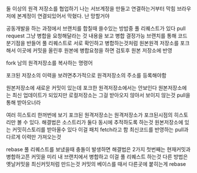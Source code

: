 둘 이상의 원격 저장소를 협업하기
나는 서브계정을 만들고 연결하는거부터 막힘
브라우저에 본계정이 연결되있어서 막혔다.
난 망할거야

공동개발을 하는 과정에서 브랜치를 합칠때 쓸수있는 방밥중 풀 리퀘스트가 있다
pull request 그냥 병합을 요청해달라는 것  내용을 보고 병합 결정가능
브랜치를 통해 코드 분기점을 반들어 풀 리퀘스트로 서로 확인하고 병합하는것처럼 원본원격 저장소를 포크해서 이곳에 커밋을 올린후 원본에 병합요청을 하면 검토후 원본 저장소에 반영

fork 남의 원격저장소를 복사하는 명령어

포크된 저장소의 이력을 보려면추가적으로 원격저장소의 주소를 등록해야함

원본저장소에 새로운 커밋이 있는데 포크한 원격저장소에서는 안보인다
원본저장소에는 최신 업데이트가 되있지만 로컬저장소는 그걸 받아오지 않아서 보이지 않는것 pull을 통해 받아오너라

여러 히스토리 한꺼번에 보기
포크된 원격저장소는 원격저장소가 포크된시점의 히스토리만 볼 수 있다.
해결법은 소스트리가 둘다 동시에 추적하도록 하는것
원본저장소에 있는 커밋히스토리를 받아올수 있다 이걸 패치 fetch라고 함
최신코드를 반영하는 pull과 다르게 이력만 가져오는것

rebase
풀 리퀘스트를 보냈을때 충돌이 발생하면 해결법은 2가지 첫번째는 현재커밋과 병합하고픈 커밋을 미리 내 브랜치에서 병합하고 이걸 풀 리퀘스트 하는것
다른 방법은 옛날커밋을 최신커밋처럼 만드는것 
커밋의 베이스를 때서 다른곳에 붙히는게 rebase 